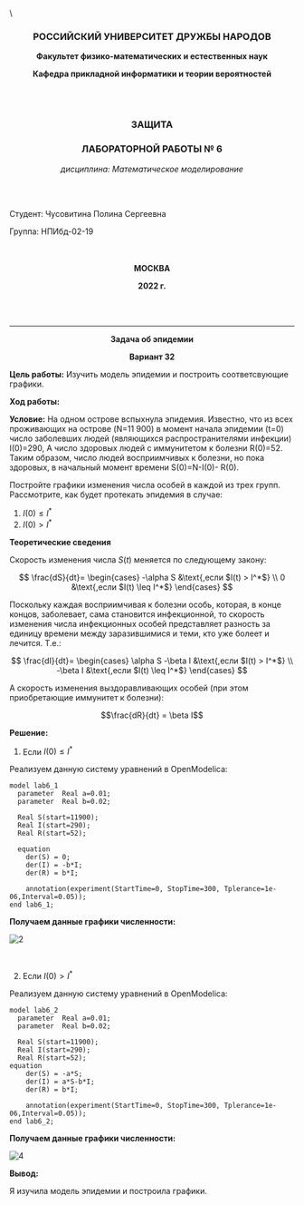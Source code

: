 \\<div style="text-align: center">

### **РОССИЙСКИЙ УНИВЕРСИТЕТ ДРУЖБЫ НАРОДОВ**
 **Факультет физико-математических и естественных наук**

**Кафедра прикладной информатики и теории вероятностей**
   
<br>
<br>

### **ЗАЩИТА**
### **ЛАБОРАТОРНОЙ РАБОТЫ № 6**

*дисциплина: Математическое моделирование*
</div>
<br>
<br>

Студент: Чусовитина Полина Сергеевна    

Группа: НПИбд-02-19  
<br>
<br> 

<div style="text-align: center">

**МОСКВА**

**2022 г.**

<br>
<br>


 ___

**Задача об эпидемии**

**Вариант 32**

</div>

**Цель работы:** 
Изучить модель эпидемии и построить соответсвующие графики.

**Ход работы:**

**Условие:**
На одном острове вспыхнула эпидемия. Известно, что из всех проживающих
на острове (N=11 900) в момент начала эпидемии (t=0) число заболевших людей
(являющихся распространителями инфекции) I(0)=290, А число здоровых людей с
иммунитетом к болезни R(0)=52. Таким образом, число людей восприимчивых к
болезни, но пока здоровых, в начальный момент времени S(0)=N-I(0)- R(0).

Постройте графики изменения числа особей в каждой из трех групп.
Рассмотрите, как будет протекать эпидемия в случае:
1.	$I(0)\leq I^*$
2.	$I(0)>I^*$

**Теоретические сведения**



Скорость изменения числа $S(t)$ меняется по следующему закону:

$$
\frac{dS}{dt}=
 \begin{cases}
	-\alpha S &\text{,если $I(t) > I^*$}
	\\   
	0 &\text{,если $I(t) \leq I^*$}
 \end{cases}
$$

Поскольку каждая восприимчивая к болезни особь, которая, в конце концов, заболевает, сама становится инфекционной, то скорость изменения числа инфекционных особей представляет разность за единицу времени между заразившимися и теми, кто уже болеет и лечится. Т.е.:

$$
\frac{dI}{dt}=
 \begin{cases}
	\alpha S -\beta I &\text{,если $I(t) > I^*$}
	\\   
	-\beta I &\text{,если $I(t) \leq I^*$}
 \end{cases}
$$

А скорость изменения выздоравливающих особей (при этом приобретающие иммунитет к болезни):

$$\frac{dR}{dt} = \beta I$$



**Решение:**

1. Если $I(0)\leq I^*$


Реализуем данную систему уравнений в OpenModelica:

```
model lab6_1
  parameter  Real a=0.01;
  parameter  Real b=0.02;  

  Real S(start=11900);
  Real I(start=290);
  Real R(start=52);  

  equation
    der(S) = 0;
    der(I) = -b*I;
    der(R) = b*I;
    
    annotation(experiment(StartTime=0, StopTime=300, Tplerance=1e-06,Interval=0.05));
end lab6_1;

```


**Получаем данные графики численности:**

![2](https://sun9-77.userapi.com/impf/6SctYsub4uUlSI42sm5IUMXw1_m9jGbWeLb07w/XamYq0VYQzU.jpg?size=1409x670&quality=96&sign=3fae1c87bb085c9a221bf5b6c5668c29&type=album)


<br>

2. Если $I(0)>I^*$


Реализуем данную систему уравнений в OpenModelica:

```
model lab6_2
  parameter  Real a=0.01;
  parameter  Real b=0.02;  

  Real S(start=11900);
  Real I(start=290);
  Real R(start=52);
equation
    der(S) = -a*S;
    der(I) = a*S-b*I;
    der(R) = b*I;
    
    annotation(experiment(StartTime=0, StopTime=300, Tplerance=1e-06,Interval=0.05));
end lab6_2;

```


**Получаем данные графики численности:**

![4](https://sun9-30.userapi.com/impf/aF-EAoBCdERFqcQQ_lpXLzRXQ4MK3pYC2XE-Jg/9ujnt2mt9TA.jpg?size=1401x667&quality=96&sign=88e5c62d24a79179419517db299ef2b0&type=album)




**Вывод:**

Я изучила модель эпидемии и построила графики.
